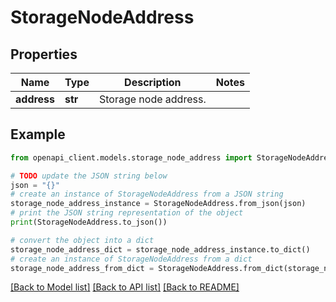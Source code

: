 # StorageNodeAddress


## Properties

Name | Type | Description | Notes
------------ | ------------- | ------------- | -------------
**address** | **str** | Storage node address. | 

## Example

```python
from openapi_client.models.storage_node_address import StorageNodeAddress

# TODO update the JSON string below
json = "{}"
# create an instance of StorageNodeAddress from a JSON string
storage_node_address_instance = StorageNodeAddress.from_json(json)
# print the JSON string representation of the object
print(StorageNodeAddress.to_json())

# convert the object into a dict
storage_node_address_dict = storage_node_address_instance.to_dict()
# create an instance of StorageNodeAddress from a dict
storage_node_address_from_dict = StorageNodeAddress.from_dict(storage_node_address_dict)
```
[[Back to Model list]](../README.md#documentation-for-models) [[Back to API list]](../README.md#documentation-for-api-endpoints) [[Back to README]](../README.md)


